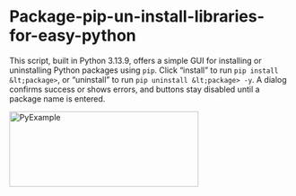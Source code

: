# Package-pip-un-install-libraries-for-easy-python
This script, built in Python 3.13.9, offers a simple GUI for installing or uninstalling Python packages using `pip`. Click “install” to run `pip install &lt;package>`, or “uninstall” to run `pip uninstall &lt;package> -y`. A dialog confirms success or shows errors, and buttons stay disabled until a package name is entered.


<img width="337" height="134" alt="PyExample" src="https://github.com/user-attachments/assets/12a39722-fca0-4142-9284-37daadf6f7b1" />
